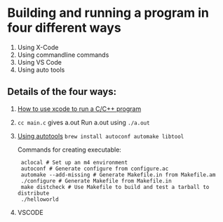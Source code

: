 # Building and running a program in four different ways
1. Using X-Code
2. Using commandline commands
3. Using VS Code
4. Using auto tools

## Details of the four ways:
1. [How to use xcode to run a C/C++ program](https://apple.stackexchange.com/questions/112915/how-can-i-compile-and-run-c-in-xcode)
2. `cc main.c` gives a.out
    Run a.out using `./a.out`
3. [Using autotools](https://robots.thoughtbot.com/the-magic-behind-configure-make-make-install)
    `brew install autoconf automake libtool`

    Commands for creating executable:
    
        aclocal # Set up an m4 environment
        autoconf # Generate configure from configure.ac
        automake --add-missing # Generate Makefile.in from Makefile.am
        ./configure # Generate Makefile from Makefile.in
        make distcheck # Use Makefile to build and test a tarball to distribute
        ./helloworld
4. VSCODE
